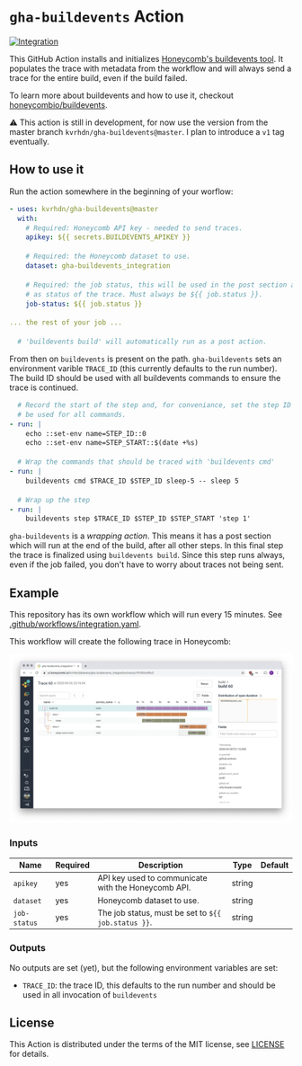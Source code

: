 # `gha-buildevents` Action

[![Integration][ci-integration-badge]][ci-integration-link]

[ci-integration-badge]: https://github.com/kvrhdn/gha-buildevents/workflows/Integration/badge.svg
[ci-integration-link]: https://github.com/kvrhdn/gha-buildevents/actions?query=workflow%3AIntegration

This GitHub Action installs and initializes [Honeycomb's buildevents tool][buildevents]. It populates the trace with metadata from the workflow and will always send a trace for the entire build, even if the build failed.

To learn more about buildevents and how to use it, checkout [honeycombio/buildevents][buildevents].

⚠️ This action is still in development, for now use the version from the master branch `kvrhdn/gha-buildevents@master`. I plan to introduce a `v1` tag eventually.

[buildevents]: https://github.com/honeycombio/buildevents

## How to use it

Run the action somewhere in the beginning of your worflow:

```yaml
- uses: kvrhdn/gha-buildevents@master
  with:
    # Required: Honeycomb API key - needed to send traces.
    apikey: ${{ secrets.BUILDEVENTS_APIKEY }}

    # Required: the Honeycomb dataset to use.
    dataset: gha-buildevents_integration

    # Required: the job status, this will be used in the post section and sent
    # as status of the trace. Must always be ${{ job.status }}.
    job-status: ${{ job.status }}

... the rest of your job ...

  # 'buildevents build' will automatically run as a post action.
```

From then on `buildevents` is present on the path. `gha-buildevents` sets an environment varible `TRACE_ID` (this currently defaults to the run number). The build ID should be used with all buildevents commands to ensure the trace is continued.

```yaml
  # Record the start of the step and, for conveniance, set the step ID that will
  # be used for all commands.
- run: |
    echo ::set-env name=STEP_ID::0
    echo ::set-env name=STEP_START::$(date +%s)

  # Wrap the commands that should be traced with 'buildevents cmd'
- run: |
    buildevents cmd $TRACE_ID $STEP_ID sleep-5 -- sleep 5

  # Wrap up the step
- run: |
    buildevents step $TRACE_ID $STEP_ID $STEP_START 'step 1'
```

`gha-buildevents` is a _wrapping action_. This means it has a post section which will run at the end of the build, after all other steps. In this final step the trace is finalized using `buildevents build`. Since this step runs always, even if the job failed, you don't have to worry about traces not being sent.

## Example

This repository has its own workflow which will run every 15 minutes. See [.github/workflows/integration.yaml](./.github/workflows/integration.yaml).

This workflow will create the following trace in Honeycomb:

![Trace created in Honeycomb](./example-trace.png)

### Inputs

Name         | Required | Description                                          | Type   | Default
-------------|----------|------------------------------------------------------|--------|--------
`apikey`     | yes      | API key used to communicate with the Honeycomb API.  | string | 
`dataset`    | yes      | Honeycomb dataset to use.                            | string |
`job-status` | yes      | The job status, must be set to `${{ job.status }}`.  | string |

### Outputs

No outputs are set (yet), but the following environment variables are set:

- `TRACE_ID`: the trace ID, this defaults to the run number and should be used in all invocation of `buildevents`

## License

This Action is distributed under the terms of the MIT license, see [LICENSE](./LICENSE) for details.

